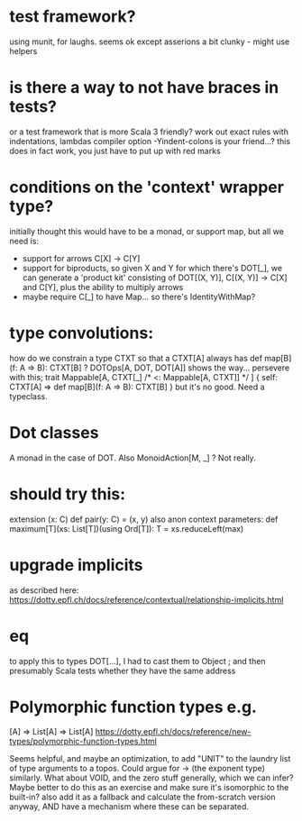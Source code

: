 # test framework?
using munit, for laughs. 
seems ok except asserions a bit clunky - might use helpers

# is there a way to not have braces in tests? 
or a test framework that is more Scala 3 friendly?
work out exact rules with indentations, lambdas
compiler option -Yindent-colons is your friend...?
this does in fact work, you just have to put up with red marks

# conditions on the 'context' wrapper type?

initially thought this would have to be a monad, or support map,
but all we need is:

- support for arrows C[X] -> C[Y]
- support for biproducts, so given X and Y for which there's DOT[_],
  we can generate a 'product kit' consisting of DOT[(X, Y)],
  C[(X, Y)] -> C[X] and C[Y], plus the ability to multiply arrows
- maybe require C[_] to have Map... so there's IdentityWithMap?

# type convolutions:
how do we constrain a type CTXT so that a CTXT[A] always has def map[B](f: A => B): CTXT[B] ?
DOTOps[A, DOT, DOT[A]] shows the way... persevere with this;
  trait Mappable[A, CTXT[_] /* <: Mappable[A, CTXT]] */ ] { self: CTXT[A] =>
    def map[B](f: A => B): CTXT[B]
  }
but it's no good. Need a typeclass.

# Dot classes
A monad in the case of DOT. Also MonoidAction[M, _] ? Not really.

# should try this:
  extension (x: C) def pair(y: C) = (x, y)
also anon context parameters:
  def maximum[T](xs: List[T])(using Ord[T]): T =
    xs.reduceLeft(max)

# upgrade implicits
  as described here: https://dotty.epfl.ch/docs/reference/contextual/relationship-implicits.html
  
# eq
  to apply this to types DOT[...], I had to cast them to Object ; and then presumably
  Scala tests whether they have the same address

# Polymorphic function types e.g.
  [A] => List[A] => List[A]
  https://dotty.epfl.ch/docs/reference/new-types/polymorphic-function-types.html
  
Seems helpful, and maybe an optimization, to add "UNIT" to the laundry list of
type arguments to a topos. Could argue for → (the exponent type) similarly.
What about VOID, and the zero stuff generally, which we can infer?
Maybe better to do this as an exercise and make sure it's isomorphic to the built-in?
also add it as a fallback and calculate the from-scratch version anyway, AND have a 
mechanism where these can be separated.
